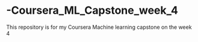 # -Coursera_ML_Capstone_week_4
This repository is for my Coursera Machine learning capstone on the week 4
